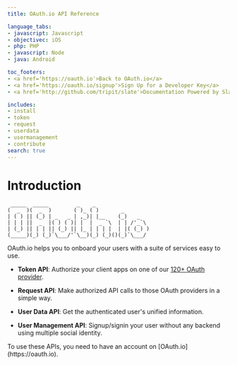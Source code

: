 ```yaml
---
title: OAuth.io API Reference

language_tabs:
- javascript: Javascript
- objectivec: iOS
- php: PHP
- javascript: Node
- java: Android

toc_footers:
- <a href='https://oauth.io'>Back to OAuth.io</a>
- <a href='https://oauth.io/signup'>Sign Up for a Developer Key</a>
- <a href='http://github.com/tripit/slate'>Documentation Powered by Slate</a>

includes:
- install
- token
- request
- userdata
- usermanagement
- contribute
search: true
---
```


# Introduction

<div class="code-block"><pre><code class="highlight plaintext"> _____  _____         _    _                
(  _  )(  _  )       ( )_ ( )       _       
| ( ) || (_) | _   _ | ,_)| |__    (_)   _  
| | | ||  _  |( ) ( )| |  |  _ `\  | | /'_`\
| (_) || | | || (_) || |_ | | | |  | |( (_) )
(_____)(_) (_)`\___/'`\__)(_) (_)()(_)`\___/
</code></pre></div>

OAuth.io helps you to onboard your users with a suite of services easy to use.

- **Token API**: Authorize your client apps on one of our [120+ OAuth provider](https://oauth.io/providers).

- **Request API**: Make authorized API calls to those OAuth providers in a simple way.

- **User Data API**: Get the authenticated user's unified information.

- **User Management API**: Signup/signin your user without any backend using multiple social identity.

<aside class="success">To use these APIs, you need to have an account on [OAuth.io](https://oauth.io).</aside>

